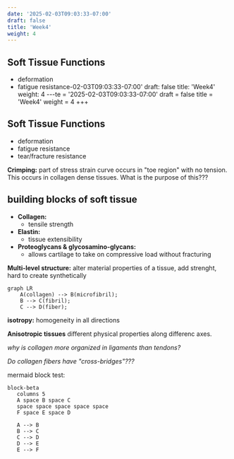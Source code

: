 ```yaml
---
date: '2025-02-03T09:03:33-07:00'
draft: false
title: 'Week4'
weight: 4
---
```


## Soft Tissue Functions

- deformation
- fatigue resistance-02-03T09:03:33-07:00'
draft: false
title: 'Week4'
weight: 4
---te = '2025-02-03T09:03:33-07:00'
draft = false
title = 'Week4'
weight = 4
+++

## Soft Tissue Functions

- deformation
- fatigue resistance
- tear/fracture resistance

**Crimping:** part of stress strain curve
occurs in "toe region" with no tension. This occurs in collagen dense tissues. What is the purpose of this???

## building blocks of soft tissue

- **Collagen:**
    - tensile strength
- **Elastin:**
    - tissue extensibility
- **Proteoglycans & glycosamino-glycans:**
    - allows cartilage to take on compressive load without fracturing

**Multi-level structure:** alter material properties of a tissue, add strenght, hard to create synthetically

```mermaid
graph LR
    A(collagen) --> B(microfibril);
    B --> C(fibril);
    C --> D(fiber);
```


**isotropy:** homogeneity in all directions

**Anisotropic tissues** different physical properties along differenc axes.

*why is collagen more organized in ligaments than tendons?*

*Do collagen fibers have "cross-bridges"???*


mermaid block test:

```mermaid
block-beta
   columns 5
   A space B space C
   space space space space space
   F space E space D

   A --> B
   B --> C
   C --> D
   D --> E
   E --> F
```